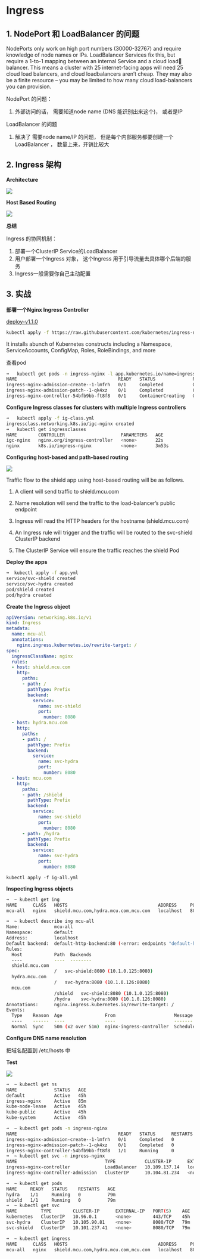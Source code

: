 # Ingress 

## 1. NodePort 和 LoadBalancer 的问题

NodePorts only work on high port numbers (30000-32767) and require knowledge of node names or IPs. LoadBalancer Services fix this, but require a 1-to-1 mapping between an internal Service and a cloud load balancer. This means a cluster with 25 internet-facing apps will need 25 cloud load balancers, and cloud loadbalancers aren’t cheap. They may also be a finite resource – you may be limited to how many cloud load-balancers you can provision.

NodePort 的问题：

1. 外部访问的话， 需要知道node name (DNS 能识别出来这个)， 或者是IP

LoadBalancer 的问题

1. 解决了 需要node name/IP 的问题， 但是每个内部服务都要创建一个LoadBalancer ， 数量上来，开销比较大

## 2. Ingress 架构

**Architecture**

![](https://raw.githubusercontent.com/feyfree/my-github-images/main/202204221423050-ingress-loadbalancer.png)

**Host Based Routing**

![](https://raw.githubusercontent.com/feyfree/my-github-images/main/20220422144036-ingress-host-based.png)

**总结**

Ingress 的协同机制：

1. 部署一个ClusterIP Service的LoadBalancer 
2. 用户部署一个Ingress 对象， 这个Ingress 用于引导流量去具体哪个后端的服务
3. Ingress一般需要你自己主动配置

## 3. 实战

**部署一个Nginx Ingress Controller**

[deploy-v1.1.0](https://raw.githubusercontent.com/kubernetes/ingress-nginx/controller-v1.1.0/deploy/static/provider/cloud/deploy.yaml)

```bash
kubectl apply -f https://raw.githubusercontent.com/kubernetes/ingress-nginx/controller-v1.1.0/deploy/static/provider/cloud/deploy.yaml
```

It installs abunch of Kubernetes constructs including a Namespace, ServiceAccounts, ConfigMap, Roles, RoleBindings, and more

查看pod

```bash
➜   kubectl get pods -n ingress-nginx -l app.kubernetes.io/name=ingress-nginx
NAME                                      READY   STATUS              RESTARTS   AGE
ingress-nginx-admission-create--1-lmfrh   0/1     Completed           0          4s
ingress-nginx-admission-patch--1-qk4xz    0/1     Completed           0          4s
ingress-nginx-controller-54bfb9bb-ft8f8   0/1     ContainerCreating   0          4s

```

**Configure Ingress classes for clusters with multiple Ingress controllers**

```bash
➜   kubectl apply -f ig-class.yml 
ingressclass.networking.k8s.io/igc-nginx created
➜   kubectl get ingressclasses
NAME        CONTROLLER                     PARAMETERS   AGE
igc-nginx   nginx.org/ingress-controller   <none>       22s
nginx       k8s.io/ingress-nginx           <none>       3m53s
```

**Configuring host-based and path-based routing**

![](https://raw.githubusercontent.com/feyfree/my-github-images/main/20220422163532-host-based-routing.png)

Traffic flow to the shield app using host-based routing will be as follows.

1. A client will send traffic to shield.mcu.com

2. Name resolution will send the traffic to the load-balancer’s public endpoint

3. Ingress will read the HTTP headers for the hostname (shield.mcu.com)

4. An Ingress rule will trigger and the traffic will be routed to the svc-shield ClusterIP backend

5. The ClusterIP Service will ensure the traffic reaches the shield Pod

**Deploy the apps**

```bash
➜  kubectl apply -f app.yml 
service/svc-shield created
service/svc-hydra created
pod/shield created
pod/hydra created
```

**Create the Ingress object**

```yaml
apiVersion: networking.k8s.io/v1
kind: Ingress
metadata:
  name: mcu-all
  annotations:
    nginx.ingress.kubernetes.io/rewrite-target: /
spec:
  ingressClassName: nginx
  rules:
  - host: shield.mcu.com
    http:
      paths:
      - path: /
        pathType: Prefix
        backend:
          service:
            name: svc-shield
            port:
              number: 8080
  - host: hydra.mcu.com
    http:
      paths:
      - path: /
        pathType: Prefix
        backend:
          service:
            name: svc-hydra
            port:
              number: 8080
  - host: mcu.com
    http:
      paths:
      - path: /shield
        pathType: Prefix
        backend:
          service:
            name: svc-shield
            port:
              number: 8080
      - path: /hydra
        pathType: Prefix
        backend:
          service:
            name: svc-hydra
            port:
              number: 8080
```

`kubectl apply -f ig-all.yml`

**Inspecting Ingress objects**

```bash
➜  ~ kubectl get ing
NAME      CLASS   HOSTS                                  ADDRESS     PORTS   AGE
mcu-all   nginx   shield.mcu.com,hydra.mcu.com,mcu.com   localhost   80      50m

➜  ~ kubectl describe ing mcu-all
Name:             mcu-all
Namespace:        default
Address:          localhost
Default backend:  default-http-backend:80 (<error: endpoints "default-http-backend" not found>)
Rules:
  Host            Path  Backends
  ----            ----  --------
  shield.mcu.com  
                  /   svc-shield:8080 (10.1.0.125:8080)
  hydra.mcu.com   
                  /   svc-hydra:8080 (10.1.0.126:8080)
  mcu.com         
                  /shield   svc-shield:8080 (10.1.0.125:8080)
                  /hydra    svc-hydra:8080 (10.1.0.126:8080)
Annotations:      nginx.ingress.kubernetes.io/rewrite-target: /
Events:
  Type    Reason  Age                From                      Message
  ----    ------  ----               ----                      -------
  Normal  Sync    50m (x2 over 51m)  nginx-ingress-controller  Scheduled for sync
```

**Configure DNS name resolution**

把域名配置到 /etc/hosts 中

**Test**

![](https://raw.githubusercontent.com/feyfree/my-github-images/main/20220422164349-ingress.png)

```bash
➜  ~ kubectl get ns
NAME              STATUS   AGE
default           Active   45h
ingress-nginx     Active   85m
kube-node-lease   Active   45h
kube-public       Active   45h
kube-system       Active   45h

➜  ~ kubectl get pods -n ingress-nginx
NAME                                      READY   STATUS      RESTARTS   AGE
ingress-nginx-admission-create--1-lmfrh   0/1     Completed   0          86m
ingress-nginx-admission-patch--1-qk4xz    0/1     Completed   0          86m
ingress-nginx-controller-54bfb9bb-ft8f8   1/1     Running     0          86m
➜  ~ kubectl get svc -n ingress-nginx
NAME                                 TYPE           CLUSTER-IP      EXTERNAL-IP   PORT(S)                      AGE
ingress-nginx-controller             LoadBalancer   10.109.137.14   localhost     80:31463/TCP,443:31569/TCP   86m
ingress-nginx-controller-admission   ClusterIP      10.104.81.234   <none>        443/TCP                      86m

➜  ~ kubectl get pods
NAME     READY   STATUS    RESTARTS   AGE
hydra    1/1     Running   0          79m
shield   1/1     Running   0          79m
➜  ~ kubectl get svc 
NAME         TYPE        CLUSTER-IP      EXTERNAL-IP   PORT(S)    AGE
kubernetes   ClusterIP   10.96.0.1       <none>        443/TCP    45h
svc-hydra    ClusterIP   10.105.90.81    <none>        8080/TCP   79m
svc-shield   ClusterIP   10.101.237.41   <none>        8080/TCP   79m

➜  ~ kubectl get ingress                 
NAME      CLASS   HOSTS                                  ADDRESS     PORTS   AGE
mcu-all   nginx   shield.mcu.com,hydra.mcu.com,mcu.com   localhost   80      58m
```

